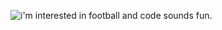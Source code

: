 
![i'm interested in football and code sounds fun.](https://cdn.discordapp.com/attachments/904125043892703292/909543575635767336/unknown.png)
